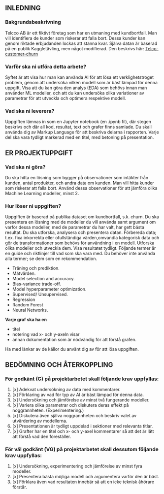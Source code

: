 ## INLEDNING
### Bakgrundsbeskrivning
Telcco AB är ett fiktivt företag som har en utmaning med kundbortfall. Man vill identifiera de kunder som riskerar att 
falla bort. Dessa kunder kan genom riktade erbjudanden lockas att stanna kvar.
Själva datan är baserad på en publik Kaggletävling, men något modifierad. Den beskrivs här:
[Telco-customer-churn](https://www.kaggle.com/datasets/blastchar/telco-customer-churn)

### Varför ska ni utföra detta arbete?
Syftet är att visa hur man kan använda AI för att lösa ett verklighetstroget problem, genom att undersöka vilken modell
som är bäst lämpad för denna uppgift. Visa att du kan göra den analys (EDA) som behövs innan man använder ML modeller, 
och att du kan undersöka olika variationer av parametrar för att utveckla och optimera respektive modell.

### Vad ska ni leverera?
Uppgiften lämnas in som en Jupyter notebook (en .ipynb fil), där stegen beskrivs och där all kod, resultat, text och 
grafer finns samlade. Du skall använda dig av Markup Language för att beskriva delarna i rapporten. Varje del ska vara 
tydligt markerad med en titel, med betoning på presentation.

## ER PROJEKTUPPGIFT
### Vad ska ni göra?
Du ska hitta en lösning som bygger på observationer som intäkter från kunden, antal produkter, och andra data om kunden.
Man vill hitta kunder som riskerar att falla bort. Använd dessa observationer för att jämföra olika Machine
Learning modeller, minst 2.

### Hur löser ni uppgiften?
Uppgiften är baserad på publika dataset om kundbortfall, s.k. churn.
Du ska presentera en lösning med de modeller du vill använda samt argument om varför dessa modeller, med de parametrar 
du har valt, har gett bästa resultat. Du ska utforska, analysera och presentera datan. Förbereda data; t.ex. fixa 
inkorrekta eller ofullständiga värden,omvandla kategorisk data och gör de transformationer som behövs för användning i 
en modell. Utforska olika modeller och utveckla dem. Visa resultatet tydligt. Följande termer är en guide och riktlinjer
till vad som ska vara med. Du behöver inte använda alla termer; se dem som en rekommendation.

- Träning och prediktion.
- Mätvärden.
- Model selection and accuracy.
- Bias-variance trade-off.
- Model hyperparameter optimization.
- Supervised/ Unsupervised.
- Regression
- Random Forest
- Neural Networks.

**Varje graf ska ha en**
- titel
- notering vad x- och y-axeln visar
- annan dokumentation som är nödvändig för att förstå grafen.

Ha med länkar av de källor du använt dig av för att lösa uppgiften.


## BEDÖMNING OCH ÅTERKOPPLING
### För godkänt (G) på projektarbetet skall följande krav uppfyllas:
1. [x] Adekvat undersökning av data med kommentarer.
2. [x] Förklaring av vad för typ av AI är bäst lämpad för denna data.
3. [x] Undersökning och jämförelse av minst två fungerande modeller.
4. [x] Variera olika parametrar och diskutera deras effekt på noggrannheten. (Experimentering.)
5. [x] Diskutera även själva noggrannheten och beskriv valet av utvärdering av modellerna.
6. [x] Presentationen är tydligt uppdelad i sektioner med relevanta titlar.
7. [x] Grafter har en titel och x- och y-axel kommentarer så att det är lätt att förstå vad den föreställer.

### För väl godkänt (VG) på projektarbetet skall dessutom följande krav uppfyllas:
1. [x] Undersökning, experimentering och jämförelse av minst fyra modeller.
2. [x] Presentera bästa möjliga modell och argumentera varför den är bäst.
3. [x] Förklara även vad resultaten innebär så att en icke teknisk åhörare förstår.